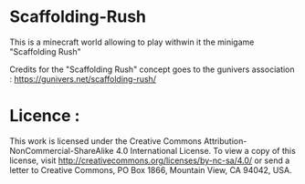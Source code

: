 # Scaffolding-Rush
This is a minecraft world allowing to play withwin it the minigame "Scaffolding Rush"



Credits for the "Scaffolding Rush" concept goes to the gunivers association : https://gunivers.net/scaffolding-rush/



# Licence :
This work is licensed under the Creative Commons Attribution-NonCommercial-ShareAlike 4.0 International License. To view a copy of this license, visit http://creativecommons.org/licenses/by-nc-sa/4.0/ or send a letter to Creative Commons, PO Box 1866, Mountain View, CA 94042, USA.
